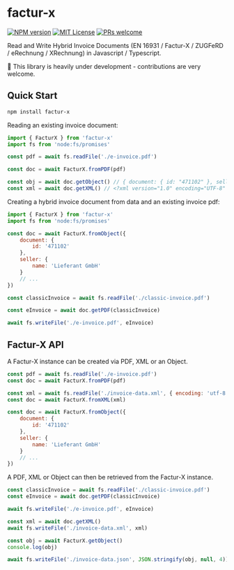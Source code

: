 # factur-x

[![NPM version](https://img.shields.io/npm/v/factur-x.svg?style=flat-square)](https://www.npmjs.org/package/factur-x)
[![MIT License](https://img.shields.io/badge/License-MIT-blue.svg?style=flat-square)](LICENSE)
[![PRs welcome](https://img.shields.io/badge/PRs-welcome-brightgreen.svg?style=flat-square)](https://github.com/schwarmdigital/factur-x.js)

Read and Write Hybrid Invoice Documents (EN 16931 / Factur-X / ZUGFeRD / eRechnung / XRechnung) in Javascript / Typescript.

:construction: This library is heavily under development - contributions are very welcome.

## Quick Start

```bash
npm install factur-x
```

Reading an existing invoice document:

```js
import { FacturX } from 'factur-x'
import fs from 'node:fs/promises'

const pdf = await fs.readFile('./e-invoice.pdf')

const doc = await FacturX.fromPDF(pdf)

const obj = await doc.getObject() // { document: { id: "471102" }, seller: { name: "Lieferant GmbH", ...
const xml = await doc.getXML() // <?xml version="1.0" encoding="UTF-8" ...
```

Creating a hybrid invoice document from data and an existing invoice pdf:

```js
import { FacturX } from 'factur-x'
import fs from 'node:fs/promises'

const doc = await FacturX.fromObject({
    document: {
        id: '471102'
    },
    seller: {
        name: 'Lieferant GmbH'
    }
    // ...
})

const classicInvoice = await fs.readFile('./classic-invoice.pdf')

const eInvoice = await doc.getPDF(classicInvoice)

await fs.writeFile('./e-invoice.pdf', eInvoice)
```

## Factur-X API

A Factur-X instance can be created via PDF, XML or an Object.

```js
const pdf = await fs.readFile('./e-invoice.pdf')
const doc = await FacturX.fromPDF(pdf)
```

```js
const xml = await fs.readFile('./invoice-data.xml', { encoding: 'utf-8' })
const doc = await FacturX.fromXML(xml)
```

```js
const doc = await FacturX.fromObject({
    document: {
        id: '471102'
    },
    seller: {
        name: 'Lieferant GmbH'
    }
    // ...
})
```

A PDF, XML or Object can then be retrieved from the Factur-X instance.

```js
const classicInvoice = await fs.readFile('./classic-invoice.pdf')
const eInvoice = await doc.getPDF(classicInvoice)

await fs.writeFile('./e-invoice.pdf', eInvoice)
```

```js
const xml = await doc.getXML()
await fs.writeFile('./invoice-data.xml', xml)
```

```js
const obj = await FacturX.getObject()
console.log(obj)

await fs.writeFile('./invoice-data.json', JSON.stringify(obj, null, 4))
```
